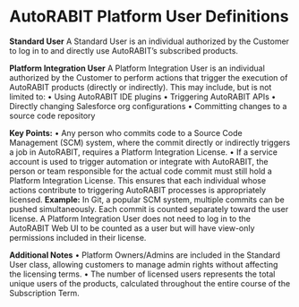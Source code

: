 # AutoRABIT Platform User Definitions

**Standard User**
A Standard User is an individual authorized by the Customer to log in to and directly use AutoRABIT’s subscribed products. 

**Platform Integration User**
A Platform Integration User is an individual authorized by the Customer to perform actions that trigger the execution of AutoRABIT products (directly or indirectly). 
This may include, but is not limited to:
•	Using AutoRABIT IDE plugins
•	Triggering AutoRABIT APIs
•	Directly changing Salesforce org configurations
•	Committing changes to a source code repository

**Key Points:**
•	Any person who commits code to a Source Code Management (SCM) system, where the commit directly or indirectly triggers a job in AutoRABIT, requires a Platform Integration License.
•	If a service account is used to trigger automation or integrate with AutoRABIT, the person or team responsible for the actual code commit must still hold a Platform Integration License. This ensures that each individual whose actions contribute to triggering AutoRABIT processes is appropriately licensed.
**Example:** In Git, a popular SCM system, multiple commits can be pushed simultaneously. Each commit is counted separately toward the user license.
A Platform Integration User does not need to log in to the AutoRABIT Web UI to be counted as a user but will have view-only permissions included in their license.

**Additional Notes**
•	Platform Owners/Admins are included in the Standard User class, allowing customers to manage admin rights without affecting the licensing terms.
•	The number of licensed users represents the total unique users of the products, calculated throughout the entire course of the Subscription Term.


